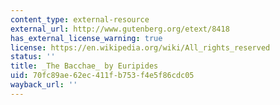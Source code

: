 ```yaml
---
content_type: external-resource
external_url: http://www.gutenberg.org/etext/8418
has_external_license_warning: true
license: https://en.wikipedia.org/wiki/All_rights_reserved
status: ''
title: _The Bacchae_ by Euripides
uid: 70fc89ae-62ec-411f-b753-f4e5f86cdc05
wayback_url: ''
---
```

